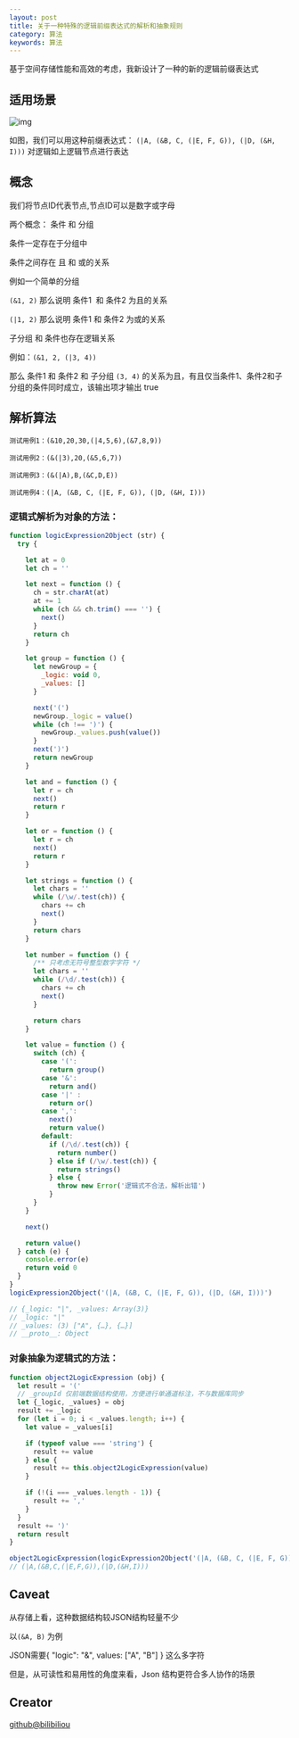 ```yaml
---
layout: post
title: 关于一种特殊的逻辑前缀表达式的解析和抽象规则
category: 算法
keywords: 算法
---
```


基于空间存储性能和高效的考虑，我新设计了一种的新的逻辑前缀表达式

## 适用场景

![img](https://bilibiliou.github.io/assets/img/logic_tree.png)

如图，我们可以用这种前缀表达式：
`(|A, (&B, C, (|E, F, G)), (|D, (&H, I)))`
对逻辑如上逻辑节点进行表达

## 概念

我们将节点ID代表节点,节点ID可以是数字或字母

两个概念： 条件 和 分组

条件一定存在于分组中

条件之间存在 且 和 或的关系

例如一个简单的分组

`(&1, 2)` 那么说明 条件1  和 条件2 为且的关系

`(|1, 2)` 那么说明 条件1 和 条件2 为或的关系

子分组 和 条件也存在逻辑关系

例如：`(&1, 2, (|3, 4))`

那么 条件1 和 条件2 和 子分组 `(3, 4)` 的关系为且，有且仅当条件1、条件2和子分组的条件同时成立，该输出项才输出 true

## 解析算法

```
测试用例1：(&10,20,30,(|4,5,6),(&7,8,9))

测试用例2：(&(|3),20,(&5,6,7))

测试用例3：(&(|A),B,(&C,D,E))

测试用例4：(|A, (&B, C, (|E, F, G)), (|D, (&H, I)))
```

### 逻辑式解析为对象的方法：

```js
function logicExpression2Object (str) {
  try {

    let at = 0
    let ch = ''

    let next = function () {
      ch = str.charAt(at)
      at += 1
      while (ch && ch.trim() === '') {
        next()
      }
      return ch
    }

    let group = function () {
      let newGroup = {
        _logic: void 0,
        _values: []
      }

      next('(')
      newGroup._logic = value()
      while (ch !== ')') {
        newGroup._values.push(value())
      }
      next(')')
      return newGroup
    }

    let and = function () {
      let r = ch
      next()
      return r
    }

    let or = function () {
      let r = ch
      next()
      return r
    }

    let strings = function () {
      let chars = ''
      while (/\w/.test(ch)) {
        chars += ch
        next()
      }
      return chars
    }

    let number = function () {
      /** 只考虑无符号整型数字字符 */
      let chars = ''
      while (/\d/.test(ch)) {
        chars += ch
        next()
      }

      return chars
    }

    let value = function () {
      switch (ch) {
        case '(':
          return group()
        case '&':
          return and()
        case '|' :
          return or()
        case ',':
          next()
          return value()
        default:
          if (/\d/.test(ch)) {
            return number()
          } else if (/\w/.test(ch)) {
            return strings()
          } else {
            throw new Error('逻辑式不合法，解析出错')
          }
      }
    }

    next()

    return value()
  } catch (e) {
    console.error(e)
    return void 0
  }
}
logicExpression2Object('(|A, (&B, C, (|E, F, G)), (|D, (&H, I)))')

// {_logic: "|", _values: Array(3)}
// _logic: "|"
// _values: (3) ["A", {…}, {…}]
// __proto__: Object
```

### 对象抽象为逻辑式的方法：

```js
function object2LogicExpression (obj) {
  let result = '('
  // _groupId 仅前端数据结构使用，方便进行单通道标注，不与数据库同步
  let {_logic, _values} = obj
  result += _logic
  for (let i = 0; i < _values.length; i++) {
    let value = _values[i]

    if (typeof value === 'string') {
      result += value
    } else {
      result += this.object2LogicExpression(value)
    }

    if (!(i === _values.length - 1)) {
      result += ','
    }
  }
  result += ')'
  return result
}

object2LogicExpression(logicExpression2Object('(|A, (&B, C, (|E, F, G)), (|D, (&H, I)))'))
// (|A,(&B,C,(|E,F,G)),(|D,(&H,I)))
```
## Caveat

从存储上看，这种数据结构较JSON结构轻量不少

以`(&A, B)` 为例

JSON需要{ "logic": "&", values: ["A", "B"] } 这么多字符

但是，从可读性和易用性的角度来看，Json 结构更符合多人协作的场景

## Creator

[github@bilibiliou](https://github.com/bilibiliou)